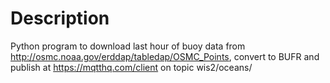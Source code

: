 # Description

Python program to download last hour of buoy data from http://osmc.noaa.gov/erddap/tabledap/OSMC_Points, convert to 
BUFR and publish at https://mqtthq.com/client on topic wis2/oceans/
